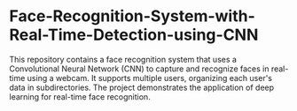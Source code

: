 # Face-Recognition-System-with-Real-Time-Detection-using-CNN
This repository contains a face recognition system that uses a Convolutional Neural Network (CNN) to capture and recognize faces in real-time using a webcam. It supports multiple users, organizing each user's data in subdirectories. The project demonstrates the application of deep learning for real-time face recognition.
